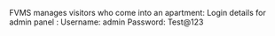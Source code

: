 FVMS manages visitors who come into an apartment: 
Login details for admin panel :
Username: admin
Password: Test@123
